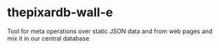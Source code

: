 # thepixardb-wall-e
Tool for meta operations over static JSON data and from web pages and mix it in our central database
